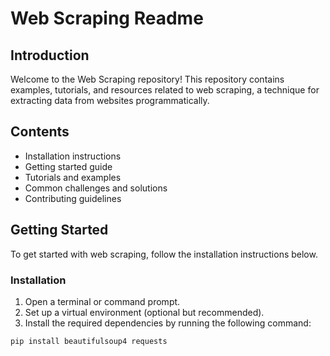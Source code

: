 # Web Scraping Readme

## Introduction

Welcome to the Web Scraping repository! This repository contains examples,
tutorials, and resources related to web scraping, a technique for extracting
data from websites programmatically.

## Contents

- Installation instructions
- Getting started guide
- Tutorials and examples
- Common challenges and solutions
- Contributing guidelines

## Getting Started

To get started with web scraping, follow the installation instructions below.

### Installation

1. Open a terminal or command prompt.
2. Set up a virtual environment (optional but recommended).
3. Install the required dependencies by running the following command:

```bash
pip install beautifulsoup4 requests
```

